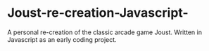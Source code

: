 # Joust-re-creation-Javascript-
A personal re-creation of the classic arcade game Joust. Written in Javascript as an early coding project.
